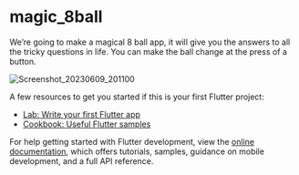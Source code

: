 # magic_8ball
We’re going to make a magical 8 ball app, it will give you the answers to all the tricky questions in life. You can make the ball change at the press of a button.

![Screenshot_20230609_201100](https://github.com/piushanCnakandala/Magic-8-Ball-flutter/assets/91194567/e01a2952-8430-4362-9cb5-73172b166ac0)

A few resources to get you started if this is your first Flutter project:

- [Lab: Write your first Flutter app](https://docs.flutter.dev/get-started/codelab)
- [Cookbook: Useful Flutter samples](https://docs.flutter.dev/cookbook)

For help getting started with Flutter development, view the
[online documentation](https://docs.flutter.dev/), which offers tutorials,
samples, guidance on mobile development, and a full API reference.
